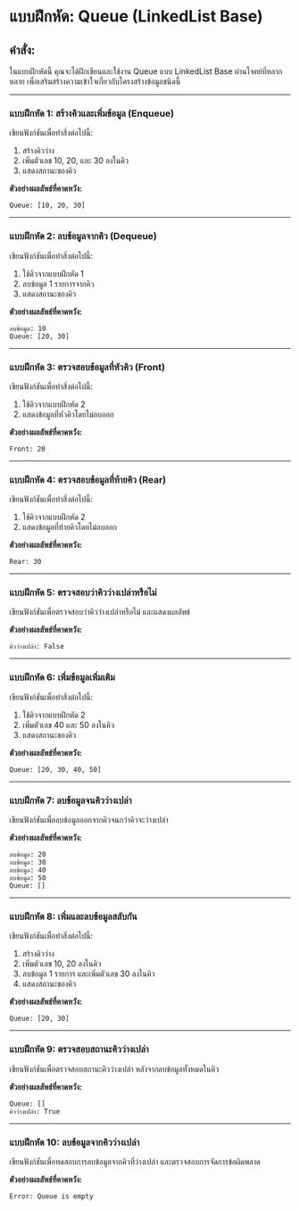 # แบบฝึกหัด: Queue (LinkedList Base)

## คำสั่ง:
ในแบบฝึกหัดนี้ คุณจะได้ฝึกเขียนและใช้งาน Queue แบบ LinkedList Base ผ่านโจทย์ที่หลากหลาย เพื่อเสริมสร้างความเข้าใจเกี่ยวกับโครงสร้างข้อมูลชนิดนี้

---

### **แบบฝึกหัด 1:** สร้างคิวและเพิ่มข้อมูล (Enqueue)
เขียนฟังก์ชันเพื่อทำสิ่งต่อไปนี้:
1. สร้างคิวว่าง
2. เพิ่มตัวเลข 10, 20, และ 30 ลงในคิว
3. แสดงสถานะของคิว

**ตัวอย่างผลลัพธ์ที่คาดหวัง:**
```
Queue: [10, 20, 30]
```

---

### **แบบฝึกหัด 2:** ลบข้อมูลจากคิว (Dequeue)
เขียนฟังก์ชันเพื่อทำสิ่งต่อไปนี้:
1. ใช้คิวจากแบบฝึกหัด 1
2. ลบข้อมูล 1 รายการจากคิว
3. แสดงสถานะของคิว

**ตัวอย่างผลลัพธ์ที่คาดหวัง:**
```
ลบข้อมูล: 10
Queue: [20, 30]
```

---

### **แบบฝึกหัด 3:** ตรวจสอบข้อมูลที่หัวคิว (Front)
เขียนฟังก์ชันเพื่อทำสิ่งต่อไปนี้:
1. ใช้คิวจากแบบฝึกหัด 2
2. แสดงข้อมูลที่หัวคิวโดยไม่ลบออก

**ตัวอย่างผลลัพธ์ที่คาดหวัง:**
```
Front: 20
```

---

### **แบบฝึกหัด 4:** ตรวจสอบข้อมูลที่ท้ายคิว (Rear)
เขียนฟังก์ชันเพื่อทำสิ่งต่อไปนี้:
1. ใช้คิวจากแบบฝึกหัด 2
2. แสดงข้อมูลที่ท้ายคิวโดยไม่ลบออก

**ตัวอย่างผลลัพธ์ที่คาดหวัง:**
```
Rear: 30
```

---

### **แบบฝึกหัด 5:** ตรวจสอบว่าคิวว่างเปล่าหรือไม่
เขียนฟังก์ชันเพื่อตรวจสอบว่าคิวว่างเปล่าหรือไม่ และแสดงผลลัพธ์

**ตัวอย่างผลลัพธ์ที่คาดหวัง:**
```
คิวว่างเปล่า: False
```

---

### **แบบฝึกหัด 6:** เพิ่มข้อมูลเพิ่มเติม
เขียนฟังก์ชันเพื่อทำสิ่งต่อไปนี้:
1. ใช้คิวจากแบบฝึกหัด 2
2. เพิ่มตัวเลข 40 และ 50 ลงในคิว
3. แสดงสถานะของคิว

**ตัวอย่างผลลัพธ์ที่คาดหวัง:**
```
Queue: [20, 30, 40, 50]
```

---

### **แบบฝึกหัด 7:** ลบข้อมูลจนคิวว่างเปล่า
เขียนฟังก์ชันเพื่อลบข้อมูลออกจากคิวจนกว่าคิวจะว่างเปล่า

**ตัวอย่างผลลัพธ์ที่คาดหวัง:**
```
ลบข้อมูล: 20
ลบข้อมูล: 30
ลบข้อมูล: 40
ลบข้อมูล: 50
Queue: []
```

---

### **แบบฝึกหัด 8:** เพิ่มและลบข้อมูลสลับกัน
เขียนฟังก์ชันเพื่อทำสิ่งต่อไปนี้:
1. สร้างคิวว่าง
2. เพิ่มตัวเลข 10, 20 ลงในคิว
3. ลบข้อมูล 1 รายการ และเพิ่มตัวเลข 30 ลงในคิว
4. แสดงสถานะของคิว

**ตัวอย่างผลลัพธ์ที่คาดหวัง:**
```
Queue: [20, 30]
```

---

### **แบบฝึกหัด 9:** ตรวจสอบสถานะคิวว่างเปล่า
เขียนฟังก์ชันเพื่อตรวจสอบสถานะคิวว่างเปล่า หลังจากลบข้อมูลทั้งหมดในคิว

**ตัวอย่างผลลัพธ์ที่คาดหวัง:**
```
Queue: []
คิวว่างเปล่า: True
```

---

### **แบบฝึกหัด 10:** ลบข้อมูลจากคิวว่างเปล่า
เขียนฟังก์ชันเพื่อทดสอบการลบข้อมูลจากคิวที่ว่างเปล่า และตรวจสอบการจัดการข้อผิดพลาด

**ตัวอย่างผลลัพธ์ที่คาดหวัง:**
```
Error: Queue is empty
```
